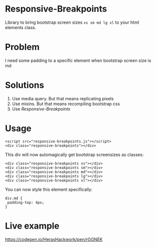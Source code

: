 # Responsive-Breakpoints
Library to bring bootstrap screen sizes `xs sm md lg xl` to your html elements class.

# Problem
I need some padding to a specific element when bootstrap screen size is md

# Solutions

1. Use media query. But that means replicating pixels
2. Use mixins. But that means recompiling bootstrap css
3. Use *Responsive-Breakpoints*

# Usage

```
<script src="responsive-breakpoints.js"></script>
<div class="responsive-breakpoints"></div>
```

This div will now automagically get bootstrap screensizes as classes:

```
<div class="responsive-breakpoints xs"></div>
<div class="responsive-breakpoints sm"></div>
<div class="responsive-breakpoints md"></div>
<div class="responsive-breakpoints lg"></div>
<div class="responsive-breakpoints xl"></div>
```

You can now style this element specifically:
 
 ```
div.md {
  padding-top: 4px;
}
```

# Live example

https://codepen.io/HerasHackwork/pen/rGGNEK
